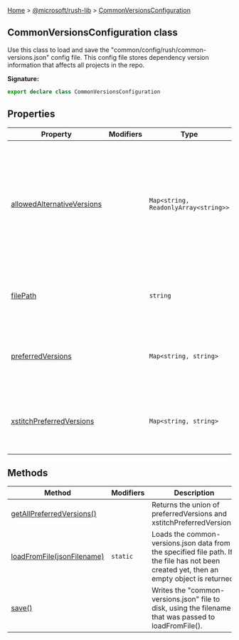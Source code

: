[Home](./index) &gt; [@microsoft/rush-lib](./rush-lib.md) &gt; [CommonVersionsConfiguration](./rush-lib.commonversionsconfiguration.md)

## CommonVersionsConfiguration class

Use this class to load and save the "common/config/rush/common-versions.json" config file. This config file stores dependency version information that affects all projects in the repo.

<b>Signature:</b>

```typescript
export declare class CommonVersionsConfiguration 
```

## Properties

|  Property | Modifiers | Type | Description |
|  --- | --- | --- | --- |
|  [allowedAlternativeVersions](./rush-lib.commonversionsconfiguration.allowedalternativeversions.md) |  | `Map<string, ReadonlyArray<string>>` | A table that stores, for a given dependency, a list of SemVer ranges that will be accepted by "rush check" in addition to the normal version range. |
|  [filePath](./rush-lib.commonversionsconfiguration.filepath.md) |  | `string` | Get the absolute file path of the common-versions.json file. |
|  [preferredVersions](./rush-lib.commonversionsconfiguration.preferredversions.md) |  | `Map<string, string>` | A table that specifies a "preferred version" for a dependency package. |
|  [xstitchPreferredVersions](./rush-lib.commonversionsconfiguration.xstitchpreferredversions.md) |  | `Map<string, string>` | A table of specifies preferred versions maintained by the XStitch tool. |

## Methods

|  Method | Modifiers | Description |
|  --- | --- | --- |
|  [getAllPreferredVersions()](./rush-lib.commonversionsconfiguration.getallpreferredversions.md) |  | Returns the union of preferredVersions and xstitchPreferredVersions. |
|  [loadFromFile(jsonFilename)](./rush-lib.commonversionsconfiguration.loadfromfile.md) | `static` | Loads the common-versions.json data from the specified file path. If the file has not been created yet, then an empty object is returned. |
|  [save()](./rush-lib.commonversionsconfiguration.save.md) |  | Writes the "common-versions.json" file to disk, using the filename that was passed to loadFromFile(). |

